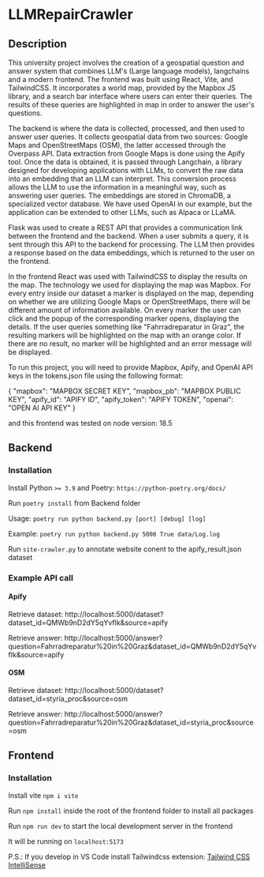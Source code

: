 # LLMRepairCrawler

## Description

This university project involves the creation of a geospatial question and answer system that combines LLM's (Large language models), langchains and a modern frontend. 
The frontend was built using React, Vite, and TailwindCSS. It incorporates a world map, provided by the Mapbox JS library, and a search bar interface where users can enter their queries. The results of these queries are highlighted in map in order to answer the user's questions.

The backend is where the data is collected, processed, and then used to answer user queries. It collects geospatial data from two sources: Google Maps and OpenStreetMaps (OSM), the latter accessed through the Overpass API. Data extraction from Google Maps is done using the Apify tool. Once the data is obtained, it is passed through Langchain, a library designed for developing applications with LLMs, to convert the raw data into an embedding that an LLM can interpret. This conversion process allows the LLM to use the information in a meaningful way, such as answering user queries. The embeddings are stored in ChromaDB, a specialized vector database. We have used OpenAI in our example, but the application can be extended to other LLMs, such as Alpaca or LLaMA.

Flask was used to create a REST API that provides a communication link between the frontend and the backend. When a user submits a query, it is sent through this API to the backend for processing. The LLM then provides a response based on the data embeddings, which is returned to the user on the frontend.

In the frontend React was used with TailwindCSS to display the results on the map. The technology we used for displaying the map was Mapbox. For every entry inside our dataset a marker is displayed on the map, depending on whether we are utilizing Google Maps or OpenStreetMaps, there will be different amount of information available. On every marker the user can click and the popup of the corresponding marker opens, displaying the details. If the user queries something like "Fahrradreparatur in Graz", the resulting markers will be highlighted on the map with an orange color. If there are no result, no marker will be highlighted and an error message will be displayed.

To run this project, you will need to provide Mapbox, Apify, and OpenAI API keys in the tokens.json file using the following format:

{
  "mapbox": "MAPBOX SECRET KEY",
  "mapbox_pb": "MAPBOX PUBLIC KEY",
  "apify_id": "APIFY ID",
  "apify_token": "APIFY TOKEN",
  "openai": "OPEN AI API KEY"
}

and this frontend was tested on node version: 18.5

## Backend

### Installation

Install Python ``>= 3.9`` and  Poetry: ``https://python-poetry.org/docs/``

Run ``poetry install`` from Backend folder

Usage: ``poetry run python backend.py [port] [debug] [log]``

Example: ``poetry run python backend.py 5000 True data/Log.log``

Run ``site-crawler.py`` to annotate website conent to the apify_result.json dataset

### Example API call

#### Apify

Retrieve dataset: http://localhost:5000/dataset?dataset_id=QMWb9nD2dY5qYvfIk&source=apify

Retrieve answer: http://localhost:5000/answer?question=Fahrradreparatur%20in%20Graz&dataset_id=QMWb9nD2dY5qYvfIk&source=apify

#### OSM

Retrieve dataset: http://localhost:5000/dataset?dataset_id=styria_proc&source=osm

Retrieve answer: http://localhost:5000/answer?question=Fahrradreparatur%20in%20Graz&dataset_id=styria_proc&source=osm

## Frontend

### Installation

Install vite ``npm i vite``

Run ``npm install`` inside the root of the frontend folder to install all packages

Run ``npm run dev`` to start the local development server in the frontend

It will be running on ``localhost:5173``


P.S.: If you develop in VS Code install Tailwindcss extension: [Tailwind CSS IntelliSense](https://marketplace.visualstudio.com/items?itemName=bradlc.vscode-tailwindcss)

